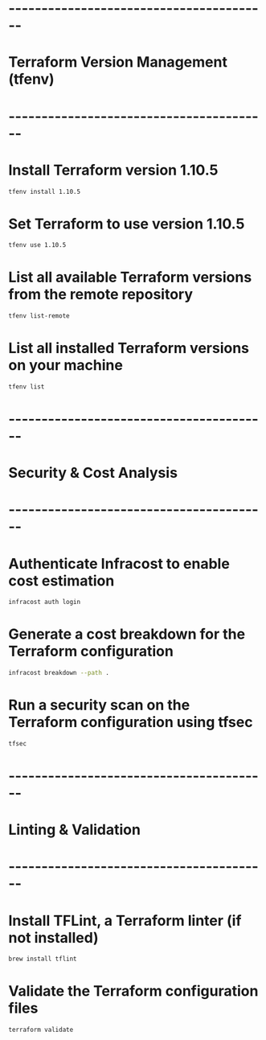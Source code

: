# ----------------------------------------
# Terraform Version Management (tfenv)
# ----------------------------------------

# Install Terraform version 1.10.5
```bash
tfenv install 1.10.5
```

# Set Terraform to use version 1.10.5
```bash
tfenv use 1.10.5
```

# List all available Terraform versions from the remote repository
```bash
tfenv list-remote
```

# List all installed Terraform versions on your machine
```bash
tfenv list
```

# ----------------------------------------
# Security & Cost Analysis
# ----------------------------------------

# Authenticate Infracost to enable cost estimation
```bash
infracost auth login
```

# Generate a cost breakdown for the Terraform configuration

```bash
infracost breakdown --path .
```

# Run a security scan on the Terraform configuration using tfsec
```bash
tfsec
```


# ----------------------------------------
# Linting & Validation
# ----------------------------------------

# Install TFLint, a Terraform linter (if not installed)
```bash
brew install tflint
```

# Validate the Terraform configuration files
```bash
terraform validate
```
